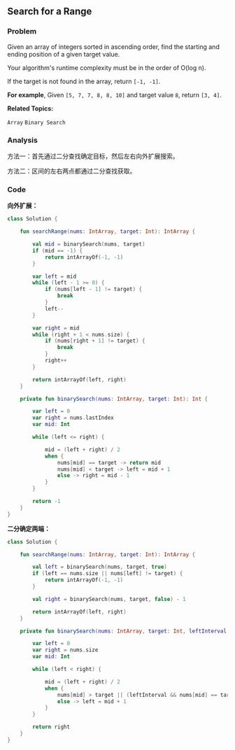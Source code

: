 ## Search for a Range

### Problem

Given an array of integers sorted in ascending order, find the starting and ending position of a given target value.

Your algorithm's runtime complexity must be in the order of O(log n).

If the target is not found in the array, return `[-1, -1]`.

**For example**,
Given `[5, 7, 7, 8, 8, 10]` and target value `8`,
return `[3, 4]`.

**Related Topics:**

`Array` `Binary Search`

### Analysis

方法一：首先通过二分查找确定目标，然后左右向外扩展搜索。

方法二：区间的左右两点都通过二分查找获取。

### Code

**向外扩展：**

```kotlin
class Solution {

    fun searchRange(nums: IntArray, target: Int): IntArray {

        val mid = binarySearch(nums, target)
        if (mid == -1) {
            return intArrayOf(-1, -1)
        }

        var left = mid
        while (left - 1 >= 0) {
            if (nums[left - 1] != target) {
                break
            }
            left--
        }

        var right = mid
        while (right + 1 < nums.size) {
            if (nums[right + 1] != target) {
                break
            }
            right++
        }

        return intArrayOf(left, right)
    }

    private fun binarySearch(nums: IntArray, target: Int): Int {

        var left = 0
        var right = nums.lastIndex
        var mid: Int

        while (left <= right) {

            mid = (left + right) / 2
            when {
                nums[mid] == target -> return mid
                nums[mid] < target -> left = mid + 1
                else -> right = mid - 1
            }
        }

        return -1
    }
}
```

**二分确定两端：**

```kotlin
class Solution {

    fun searchRange(nums: IntArray, target: Int): IntArray {

        val left = binarySearch(nums, target, true)
        if (left == nums.size || nums[left] != target) {
            return intArrayOf(-1, -1)
        }

        val right = binarySearch(nums, target, false) - 1

        return intArrayOf(left, right)
    }

    private fun binarySearch(nums: IntArray, target: Int, leftInterval: Boolean): Int {

        var left = 0
        var right = nums.size
        var mid: Int

        while (left < right) {

            mid = (left + right) / 2
            when {
                nums[mid] > target || (leftInterval && nums[mid] == target) -> right = mid
                else -> left = mid + 1
            }
        }

        return right
    }
}
```